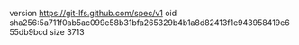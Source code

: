 version https://git-lfs.github.com/spec/v1
oid sha256:5a711f0ab5ac099e58b31bfa265329b4b1a8d82413f1e943958419e655db9bcd
size 3713

